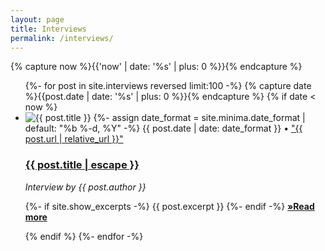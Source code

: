 ```yaml
---
layout: page
title: Interviews
permalink: /interviews/
---
```


<!-- use e.g. limit:12 to only show a subset. Changed it to 100-->

{% capture now %}{{'now' | date: '%s' | plus: 0 %}}{% endcapture %}
<ul class="post-list">
  {%- for post in site.interviews reversed limit:100 -%}
  {% capture date %}{{post.date | date: '%s' | plus: 0 %}}{% endcapture %}
  {% if date < now %}
  <li>
    <img src="{{ post.image | prepend: site.baseurl }}" alt="{{ post.title }}" title="{{ post.title }}">  
    {%- assign date_format = site.minima.date_format | default: "%b %-d, %Y" -%}
    <span class="post-meta">{{ post.date | date: date_format }}</span>
    <span class="post-meta">• <a href="{{ post.url }}#disqus_thread" data-disqus-identifier="{{post.id}}">"{{ post.url | relative_url }}"</a></span>
    <h3>
      <a class="post-link" href="{{ post.url | relative_url }}">
        {{ post.title | escape }}
      </a>
    </h3>
    <p><em>Interview by {{ post.author }}</em></p>


  <p class="excerpt-text">
    {%- if site.show_excerpts -%}
      {{ post.excerpt }}
    {%- endif -%}
    <strong><a href="{{ post.url | relative_url }}">
      »Read more
    </a></strong>
  </p>

  </li>
  {% endif %}
  {%- endfor -%}
</ul>
